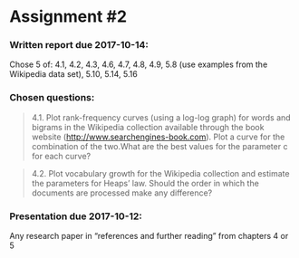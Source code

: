 # Assignment #2

### Written report due 2017-10-14:

Chose 5 of: 4.1, 4.2, 4.3, 4.6, 4.7, 4.8, 4.9, 5.8 (use examples from the Wikipedia data set), 5.10, 5.14, 5.16

### Chosen questions:

> 4.1. Plot rank-frequency curves (using a log-log graph) for words and bigrams in
the Wikipedia collection available through the book website (http://www.searchengines-book.com).
Plot a curve for the combination of the two.What are the best
values for the parameter c for each curve?

> 4.2. Plot vocabulary growth for the Wikipedia collection and estimate the parameters
for Heaps’ law. Should the order in which the documents are processed
make any difference?

> 

### Presentation due 2017-10-12:

Any research paper in “references and further reading” from chapters 4 or 5
